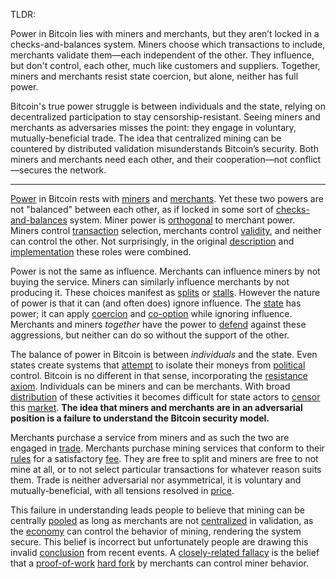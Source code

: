 TLDR:

Power in Bitcoin lies with miners and merchants, but they aren’t locked in a checks-and-balances system. Miners choose which transactions to include, merchants validate them—each independent of the other. They influence, but don't control, each other, much like customers and suppliers. Together, miners and merchants resist state coercion, but alone, neither has full power.

Bitcoin's true power struggle is between individuals and the state, relying on decentralized participation to stay censorship-resistant. Seeing miners and merchants as adversaries misses the point: they engage in voluntary, mutually-beneficial trade. The idea that centralized mining can be countered by distributed validation misunderstands Bitcoin’s security. Both miners and merchants need each other, and their cooperation—not conflict—secures the network.

--------

[Power](Glossary#power) in Bitcoin rests with [miners](Glossary#miner) and [merchants](Glossary#merchant). Yet these two powers are not "balanced" between each other, as if locked in some sort of [checks-and-balances](https://en.wikipedia.org/wiki/Separation_of_powers#Checks_and_balances) system. Miner power is [orthogonal](https://en.wikipedia.org/wiki/Orthogonality) to merchant power. Miners control [transaction](Glossary#transaction) selection, merchants control [validity](Glossary#validity), and neither can control the other. Not surprisingly, in the original [description](https://bitcoin.org/bitcoin.pdf) and [implementation](Glossary#implementation) these roles were combined.

Power is not the same as influence. Merchants can influence miners by not buying the service. Miners can similarly influence merchants by not producing it. These choices manifest as [splits](Glossary#split) or [stalls](Glossary#stall). However the nature of power is that it can (and often does) ignore influence. The [state](Glossary#state) has power; it can apply [coercion](Glossary#coercion) and [co-option](Glossary#co-option) while ignoring influence. Merchants and miners *together* have the power to [defend](Risk-Sharing-Principle) against these aggressions, but neither can do so without the support of the other.

The balance of power in Bitcoin is between *individuals* and the state. Even states create systems that [attempt](https://www.federalreserve.gov/aboutthefed/bios/board/default.htm) to isolate their moneys from [political](Glossary#political) control. Bitcoin is no different in that sense, incorporating the [resistance axiom](Axiom-of-Resistance). Individuals can be miners and can be merchants. With broad [distribution](Risk-Sharing-Principle) of these activities it becomes difficult for state actors to [censor](Glossary#censorship) this [market](Glossary#market). **The idea that miners and merchants are in an adversarial position is a failure to understand the Bitcoin security model.**

Merchants purchase a service from miners and as such the two are engaged in [trade](Glossary#trade). Merchants purchase mining services that conform to their [rules](Glossary#consensus-rules) for a satisfactory [fee](Glossary#fee). They are free to split and miners are free to not mine at all, or to not select particular transactions for whatever reason suits them. Trade is neither adversarial nor asymmetrical, it is voluntary and mutually-beneficial, with all tensions resolved in [price](Glossary#price).

This failure in understanding leads people to believe that mining can be centrally [pooled](Glossary#pooling) as long as merchants are not [centralized](Glossary#centralization) in validation, as the [economy](Glossary#economy) can control the behavior of mining, rendering the system secure. This belief is incorrect but unfortunately people are drawing this invalid [conclusion](https://www.coindesk.com/uasf-revisited-will-bitcoins-user-revolt-leave-lasting-legacy) from recent events. A [closely-related fallacy](Proof-of-Work-Fallacy) is the belief that a [proof-of-work](Glossary#proof-of-work) [hard fork](Glossary#hard-fork) by merchants can control miner behavior.
